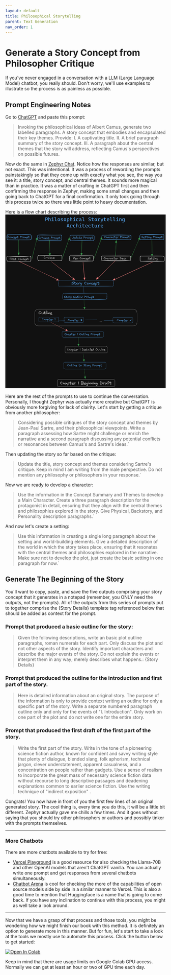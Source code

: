 ```yaml
---
layout: default
title: Philosophical Storytelling
parent: Text Generation
nav_order: 1
---
```

# Generate a Story Concept from Philosopher Critique
If you've never engaged in a conversation with a LLM (Large Language Model) chatbot, you really should. 
Don't worry, we'll use examples to illustrate so the process is as painless as possible. 

## Prompt Engineering Notes
Go to [ChatGPT] and paste this prompt:
>Invoking the philosophical ideas of Albert Camus, generate two labelled paragraphs. A story concept that embodies and encapsulated their key themes. Provide: I. A captivating title. II. A brief paragraph summary of the story concept. III. A paragraph about the central themes that the story will address, reflecting Camus's perspectives on possible futures.

Now do the same in [Zephyr Chat]. Notice how the responses are similar, but not exact. This was intentional. It was a process of rewording the prompts painstakingly so that they come up with exactly what you see, the way you see it: a title, story concept, and central themes. It sounds more magical than in practice. It was a matter of crafting in ChatGPT first and then confirming the response in Zephyr, making some small changes and then going back to ChatGPT for a final confirmation. It only took going through this process twice so there was little point to heavy documentation.

Here is a flow chart describing the process:
![](../../assets/architecture.png)

Here are the rest of the prompts to use to continue the conversation. Personally, I thought Zephyr was actually more creative but ChatGPT is obviously more forgiving for lack of clairity. Let's start by getting a critique from another philosopher:
>Considering possible critiques of the story concept and themes by Jean-Paul Sartre, and their philosophical viewpoints. Write a paragraph assessing how
Sartre might challenge or enrich the narrative and a second paragraph discussing any potential conflicts or resonances between Camus's and Sartre's ideas.`

Then updating the story so far based on the critique:
>Update the title, story concept and themes considering Sartre's critique. Keep in mind I am writing from the male perspective. Do not mention any philosophy or philosophers in your response.`

Now we are ready to develop a character:
>Use the information in the Concept Summary and Themes to develop a Main Character. Create a three paragraph description for the protagonist in detail, ensuring that they align with the central themes and philosophies explored in the story. Give Physical, Backstory, and Personality description paragraphs.`

And now let's create a setting:
>Use this information in creating a single long paragraph about the setting and world-building elements. Give a detailed description of the world in which the story takes place, ensuring that it resonates with the central themes and philosophies explored in the narrative. Make sure not to develop the plot, just create the basic setting in one paragraph for now.`

## Generate The Beginning of the Story
You'll want to copy, paste, and save the five outputs comprising your story concept that it generates in a notepad (remember, you ONLY need the outputs, not the prompts). All of the outputs from this series of prompts put to together comprise the {Story Details} template tag referenced below that should be added as context for the prompt.

### Prompt that produced a basic outline for the story:
>Given the following descriptions, write an basic plot outline paragraphs, roman numerals for each part. Only discuss the plot and not other aspects of the story. Identify important characters and describe the major events of the story. Do not explain the events or interpret them in any way; merely describes what happens.: {Story Details}

### Prompt that produced the outline for the introduction and first part of the story.
>Here is detailed information about an original story. The purpose of the information is only to provide context writing an outline for only a specific part of the story. Write a separate numbered paragraph outline only and only for the events of "I. Introduction". Only work on one part of the plot and do not write one for the entire story.

### Prompt that produced the first draft of the first part of the story.
>Write the first part of the story. Write in the tone of a pioneering science fiction author, known for confident and savvy writing style that plenty of dialogue, blended slang, folk aphorism, technical jargon, clever understatement, apparent casualness, and a concentration on people rather than gadgets. Use a sense of realism to incorporate the great mass of necessary science fiction data without recourse to long descriptive passages and deadening explanations common to earlier science fiction. Use the writing technique of "indirect exposition" .


Congrats! You now have in front of you the first few lines of an original generated story. The cool thing is, every time you do this, it will be a little bit different. Zephyr actually gave me chills a few times. And it goes without saying that you should try other philosophers or authors and possibly tinker with the prompts themselves. 

---

### More Chatbots
There are more chatbots available to try for free:
* [Vercel Playground] is a good resource for also checking the Llama-70B and other OpenAI models that aren't ChatGPT vanilla. You can actually write one prompt and get responses from several chatbots simultaneously.
* [Chatbot Arena] is cool for checking the more of the capabilities of open source models side by side in a similar manner to Vercel. This is also a good time to mention that Huggingface is a name that is going to come back. If you have any inclination to continue with this process, you might as well take a look around.

---

Now that we have a grasp of that process and those tools, you might be wondering how we might finish our book with this method. It is definitely an option to generate more in this manner. But for fun, let's start to take a look at the tools we mostly use to automate this process. Click the button below to get started:

<a target="_blank" href="https://colab.research.google.com/github/CalcChatty/CalcChatty.github.io/blob/main/notebooks/HF_Zephyr7B_Alpha.ipynb">
  <img src="https://colab.research.google.com/assets/colab-badge.svg" alt="Open In Colab"/>
</a>

Keep in mind that there are usage limits on Google Colab GPU access. Normally we can get at least an hour or two of GPU time each day.

[Chatbot Arena]:https://chat.lmsys.org/

[Vercel Playground]:https://sdk.vercel.ai/

[Zephyr Chat]:https://huggingface.co/spaces/HuggingFaceH4/zephyr-chat

[ChatGPT]:https://chat.openai.com/
